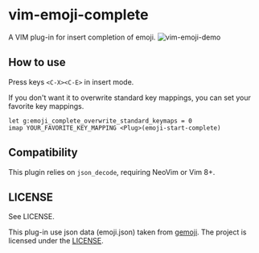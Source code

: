 vim-emoji-complete
==================
A VIM plug-in for insert completion of emoji.
![vim-emoji-demo](http://i.imgur.com/FWPR9Ry.png)

How to use
----------
Press keys `<C-X><C-E>` in insert mode.

If you don't want it to overwrite standard key mappings, you can set your
favorite key mappings.
```vim
let g:emoji_complete_overwrite_standard_keymaps = 0
imap YOUR_FAVORITE_KEY_MAPPING <Plug>(emoji-start-complete)
```

Compatibility
-------------
This plugin relies on `json_decode`, requiring NeoVim or Vim 8+.

LICENSE
-------
See LICENSE.

This plug-in use json data (emoji.json) taken from [gemoji](https://github.com/github/gemoji).
The project is licensed under the [LICENSE](https://github.com/github/gemoji/blob/master/LICENSE).

